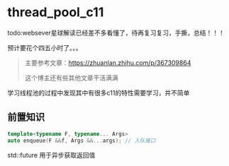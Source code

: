 # thread_pool_c11

todo:websever星球解读已经差不多看懂了，待再复习复习，手撕，总结！！！

预计要花个四五小时了。。。



> 主要参考文章：https://zhuanlan.zhihu.com/p/367309864
> 
> 这个博主还有些其他文章干活满满

学习线程池的过程中发现其中有很多c11的特性需要学习，并不简单

## 前置知识

```c++
template<typename F, typename... Args>
auto enqueue(F &&f, Args &&...args); // 入队接口
```



std::future 用于异步获取返回值
